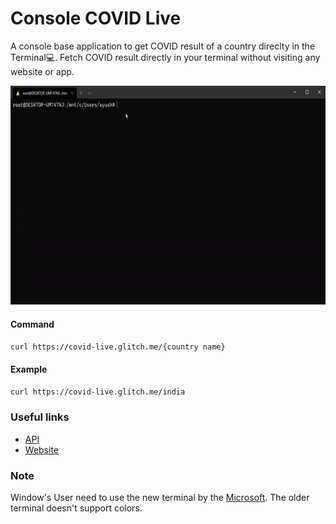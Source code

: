 # Console COVID Live

A console base application to get COVID result of a country direclty in the Terminal💻.
Fetch COVID result directly in your terminal without visiting any website or app.

<p align="center">
  <img height="350" src="/static/preview.gif">
</p>

#### Command

`curl https://covid-live.glitch.me/{country name}`

#### Example

`curl https://covid-live.glitch.me/india`

### Useful links

- [API](https://documenter.getpostman.com/view/10808728/SzS8rjbc?version=latest)
- [Website](https://covid-live.glitch.me/)

### Note

Window's User need to use the new terminal by the [Microsoft](https://github.com/microsoft/terminal). The older terminal doesn't support colors.
